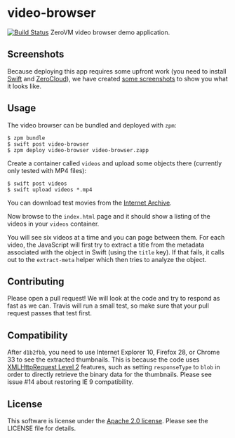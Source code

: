 video-browser
=============

[![Build Status](https://travis-ci.org/mgeisler/video-browser.svg?branch=master)](https://travis-ci.org/mgeisler/video-browser)
ZeroVM video browser demo application.


Screenshots
-----------

Because deploying this app requires some upfront work (you need to
install [Swift][swift] and [ZeroCloud][zerocloud]), we have created
[some screenshots][screenshots] to show you what it looks like.


Usage
-----

The video browser can be bundled and deployed with `zpm`:

    $ zpm bundle
    $ swift post video-browser
    $ zpm deploy video-browser video-browser.zapp

Create a container called `videos` and upload some objects there
(currently only tested with MP4 files):

    $ swift post videos
    $ swift upload videos *.mp4

You can download test movies from the [Internet Archive][1].

Now browse to the `index.html` page and it should show a listing of
the videos in your `videos` container.

You will see six videos at a time and you can page between them. For
each video, the JavaScript will first try to extract a title from the
metadata associated with the object in Swift (using the `title` key).
If that fails, it calls out to the `extract-meta` helper which then
tries to analyze the object.


Contributing
------------

Please open a pull request! We will look at the code and try to
respond as fast as we can. Travis will run a small test, so make sure
that your pull request passes that test first.


Compatibility
-------------

After `d1b2fbb`, you need to use Internet Explorer 10, Firefox 28, or
Chrome 33 to see the extracted thumbnails. This is because the code
uses [XMLHttpRequest Level 2][2] features, such as setting
`responseType` to `blob` in order to directly retrieve the binary data
for the thumbnails. Please see issue #14 about restoring IE 9
compatibility.


License
-------

This software is license under the [Apache 2.0 license][apache].
Please see the LICENSE file for details.

[screenshots]: screenshots.md
[swift]: http://swift.openstack.org/
[zerocloud]: https://github.com/zerovm/zerocloud/
[apache]: http://www.apache.org/licenses/LICENSE-2.0

[1]: https://archive.org/details/movies
[2]: http://www.w3.org/TR/XMLHttpRequest2/
